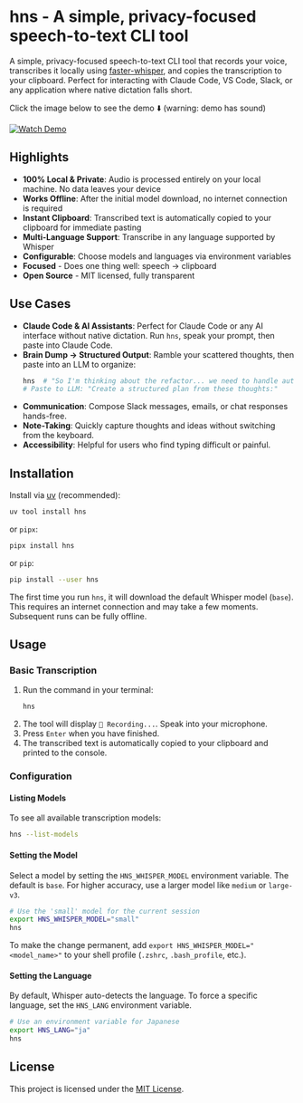 # hns - A simple, privacy-focused speech-to-text CLI tool

A simple, privacy-focused speech-to-text CLI tool that records your voice, transcribes it locally using [faster-whisper](https://github.com/SYSTRAN/faster-whisper), and copies the transcription to your clipboard. Perfect for interacting with Claude Code, VS Code, Slack, or any application where native dictation falls short.

Click the image below to see the demo ⬇️ (warning: demo has sound)

[![Watch Demo](https://cdn.anandprashant.com/hns/thumbnail.png)](https://cdn.anandprashant.com/hns/demo.mp4)

## Highlights

- **100% Local & Private**: Audio is processed entirely on your local machine. No data leaves your device
- **Works Offline**: After the initial model download, no internet connection is required
- **Instant Clipboard**: Transcribed text is automatically copied to your clipboard for immediate pasting
- **Multi-Language Support**: Transcribe in any language supported by Whisper
- **Configurable**: Choose models and languages via environment variables
- **Focused** - Does one thing well: speech → clipboard
- **Open Source** - MIT licensed, fully transparent

## Use Cases

- **Claude Code & AI Assistants**: Perfect for Claude Code or any AI interface without native dictation. Run `hns`, speak your prompt, then paste into Claude Code.
- **Brain Dump → Structured Output**: Ramble your scattered thoughts, then paste into an LLM to organize:
  ```sh
  hns  # "So I'm thinking about the refactor... we need to handle auth, but also consider caching..."
  # Paste to LLM: "Create a structured plan from these thoughts:"
  ```
- **Communication**: Compose Slack messages, emails, or chat responses hands-free.
- **Note-Taking**: Quickly capture thoughts and ideas without switching from the keyboard.
- **Accessibility**: Helpful for users who find typing difficult or painful.

## Installation

Install via [uv](https://github.com/astral-sh/uv) (recommended):
```sh
uv tool install hns
```
or `pipx`:
```sh
pipx install hns
```
or `pip`:
```sh
pip install --user hns
```

The first time you run `hns`, it will download the default Whisper model (`base`). This requires an internet connection and may take a few moments. Subsequent runs can be fully offline.

## Usage

### Basic Transcription

1.  Run the command in your terminal:
    ```sh
    hns
    ```
2.  The tool will display `🎤 Recording...`. Speak into your microphone.
3.  Press `Enter` when you have finished.
4.  The transcribed text is automatically copied to your clipboard and printed to the console.

### Configuration

#### Listing Models

To see all available transcription models:
```sh
hns --list-models
```

#### Setting the Model

Select a model by setting the `HNS_WHISPER_MODEL` environment variable. The default is `base`. For higher accuracy, use a larger model like `medium` or `large-v3`.

```sh
# Use the 'small' model for the current session
export HNS_WHISPER_MODEL="small"
hns
```

To make the change permanent, add `export HNS_WHISPER_MODEL="<model_name>"` to your shell profile (`.zshrc`, `.bash_profile`, etc.).

#### Setting the Language

By default, Whisper auto-detects the language. To force a specific language, set the `HNS_LANG` environment variable.

```sh
# Use an environment variable for Japanese
export HNS_LANG="ja"
hns
```

## License

This project is licensed under the [MIT License](./LICENSE).
